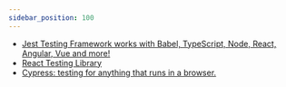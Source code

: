 ```yaml
---
sidebar_position: 100
---
```


- [Jest Testing Framework works with Babel, TypeScript, Node, React, Angular, Vue and more!](https://jestjs.io/)
- [React Testing Library](https://testing-library.com/docs/react-testing-library/)
- [Cypress: testing for anything that runs in a browser.](https://cypress.io/)
